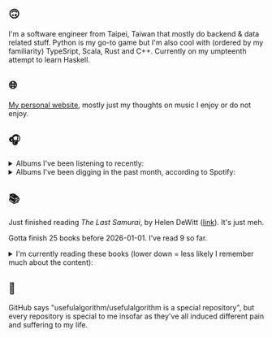 ## 🙃

I'm a software engineer from Taipei, Taiwan that mostly do backend & data related stuff. Python is my go-to game but I'm also cool with (ordered by my familiarity) TypeSript, Scala, Rust and C++. Currently on my umpteenth attempt to learn Haskell.

## 🌐

[My personal website](https://usefulalgorithm.github.io/), mostly just my thoughts on music I enjoy or do not enjoy.

## 🎧

<details>
<summary>Albums I've been listening to recently:</summary>

- _Music From The Merch Desk (2016 - 2023)_, by Aphex Twin
- _Void Patrol_, by Void Patrol
- _Stochastic Drift_, by Barker
- _Clearwater_, by They Hate Change
- _animal body_, by Haisuinonasa
- _BLK ZMBY_, by billy woods
- _Totality_, by Natural Information Society, Bitchin Bajas
- _Rest Symbol_, by rest symbol
- _Demilitarize_, by Nazar

</details>

<details>
<summary>Albums I've been digging in the past month, according to Spotify:</summary>

- _Kingdom Come: Deliverance II (Original Soundtrack Essentials)_, by Jan Valta, Adam Sporka
- _Följd_, by Civilistjävel!
- _Cult Subterranea_, by Celestaphone, Dealers of God
- _馬_, by betcover!!
- _Greyhound Days_, by Patrick Shiroishi, Piotr Kurek
- _Somoku Hodo_, by Hakushi Hasegawa
- _Lonely People With Power_, by Deafheaven
- _OUTSTANDING UNDERSTANDING_, by R.A.P. Ferreira
- _Stochastic Drift_, by Barker
- _卵_, by betcover!!
- _Totality_, by Natural Information Society, Bitchin Bajas
- _Rest Symbol_, by rest symbol
- _Demilitarize_, by Nazar
- _Romance in the Age of Adaptive Feedback_, by Unspecified Enemies
- _Void Patrol_, by Void Patrol

</details>

## 📚

Just finished reading _The Last Samurai_, by Helen DeWitt ([link](https://hardcover.app/books/the-last-samurai)). It's just meh.

Gotta finish 25 books before 2026-01-01. I've read 9 so far.

<details>
<summary>I'm currently reading these books (lower down = less likely I remember much about the content):</summary>

- _The Absence of Myth: Writings on Surrealism_, by Georges Bataille, Michael   Richardson ([link](https://hardcover.app/books/the-absence-of-myth-writings-on-surrealism))
- _Genesis and Trace: Derrida Reading Husserl and Heidegger_, by Paola Marrati, Simon Sparks ([link](https://hardcover.app/books/genesis-and-trace))
- _Philosophical Chemistry: Genealogy of a Scientific Field_, by Manuel DeLanda ([link](https://hardcover.app/books/philosophical-chemistry))
- _Political Categories: Thinking Beyond Concepts_, by Michael Marder ([link](https://hardcover.app/books/political-categories))
- _Regeneration_, by Pat Barker ([link](https://hardcover.app/books/regeneration-1991))
- _K-punk_, by Mark Fisher ([link](https://hardcover.app/books/k-punk-2018))
- _A Biography of Ordinary Man: On Authorities and Minorities_, by François Laruelle, Jessie Hock, and friends ([link](https://hardcover.app/books/a-biography-of-ordinary-man))
- _A Short History of Decay_, by Emil M. Cioran, Richard Howard ([link](https://hardcover.app/books/a-short-history-of-decay))
- _Anti-Oedipus_, by Gilles Deleuze, Félix Guattari ([link](https://hardcover.app/books/anti-oedipus))
- _A Thousand Plateaus_, by Gilles Deleuze, Félix Guattari ([link](https://hardcover.app/books/a-thousand-plateaus))

</details>

## 💬

GitHub says "usefulalgorithm/usefulalgorithm is a special repository", but every repository is special to me insofar as they've all induced different pain and suffering to my life.